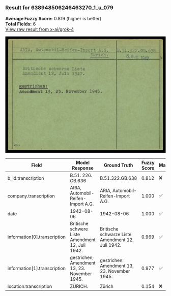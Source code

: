 ### Result for 638948506246463270_1_u_079
**Average Fuzzy Score:** 0.819 (higher is better)<br>
**Total Fields:** 6<br>
[View raw result from x-ai/grok-4](https://github.com/RISE-UNIBAS/humanities_data_benchmark/blob/main/results/2025-10-24/T0336/request_T0336_638948506246463270_1_u_079.json)

<img src="https://github.com/RISE-UNIBAS/humanities_data_benchmark/blob/main/benchmarks/blacklist/images/638948506246463270_1_u_079.jpg?raw=true" alt="638948506246463270_1_u_079" width="600px">

| Field | Model Response | Ground Truth | Fuzzy Score | Match |
|-------|----------------|--------------|-------------|-------|
| b_id.transcription | B.51. 226. GB.636 | B.51.322.GB.638 | 0.812 | ❌ |
| company.transcription | ARIA, Automobil-Reifen-Import A.G. | ARIA, Automobil-Reifen-Import A.G. | 1.000 | ✅ |
| date | 1942-08-06 | 1942-08-06 | 1.000 | ✅ |
| information[0].transcription | Britische schwere Liste<br>Amendment 12, Juli 1942. | Britische schwarze Liste<br>Amendment 12, Juli 1942. | 0.969 | ✅ |
| information[1].transcription | gestrichen;<br>Amendment 13, 23. November 1945. | gestrichen:<br>Amendment 13, 23. November 1945. | 0.977 | ✅ |
| location.transcription | ZÜRICH. | Zürich | 0.154 | ❌ |
